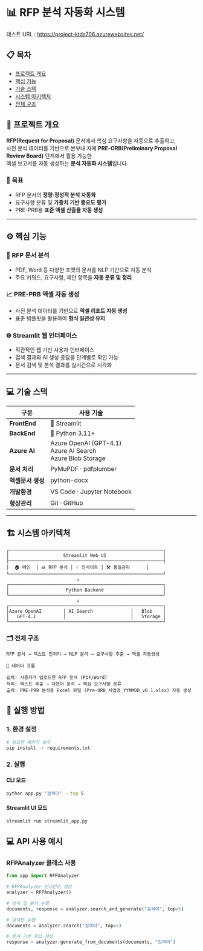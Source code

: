 # 📊 RFP 분석 자동화 시스템

<!-- [![Python](https://img.shields.io/badge/Python-3.11+-blue.svg)](https://www.python.org/)
[![License: MIT](https://img.shields.io/badge/License-MIT-green.svg)](./LICENSE)
[![Build](https://img.shields.io/badge/Build-Passing-brightgreen.svg)]()
[![Status](https://img.shields.io/badge/Stage-Development-orange.svg)]() -->

테스트 URL : https://project-ktds706.azurewebsites.net/

## 📋 목차
- [프로젝트 개요](#-프로젝트-개요)
- [핵심 기능](#-핵심-기능)
- [기술 스택](#-기술-스택)
- [시스템 아키텍처](#-시스템-아키텍처)
- [전체 구조](#-전체-구조)

## 📘 프로젝트 개요
**RFP(Request for Proposal)** 문서에서 핵심 요구사항을 자동으로 추출하고,  
사전 분석 데이터를 기반으로 본부내 자체 **PRE-ORB(Preliminary Proposal Review Board)** 단계에서 활용 가능한  
엑셀 보고서를 자동 생성하는 **분석 자동화 시스템**입니다.

### 🎯 목표
- RFP 문서의 **정량·정성적 분석 자동화**  
- 요구사항 분류 및 **가중치 기반 중요도 평가**  
- PRE-PRB용 **표준 엑셀 산출물 자동 생성**

---

## ⚙️ 핵심 기능

### 🧠 RFP 문서 분석
- PDF, Word 등 다양한 포맷의 문서를 NLP 기반으로 자동 분석  
- 주요 키워드, 요구사항, 제안 항목을 **자동 분류 및 정리**

### 📈 PRE-PRB 엑셀 자동 생성
- 사전 분석 데이터를 기반으로 **엑셀 리포트 자동 생성**  
- 표준 템플릿을 활용하여 **형식 일관성 유지**  

### 🌐 Streamlit 웹 인터페이스
- 직관적인 웹 기반 사용자 인터페이스
- 검색 결과와 AI 생성 응답을 단계별로 확인 가능
- 문서 검색 및 분석 결과를 실시간으로 시각화

---

## 💻 기술 스택

| 구분       | 사용 기술 |
|-------------|------------|
| **FrontEnd** | 🚀 Streamlit |
| **BackEnd** | 🐍 Python 3.11+ |
| **Azure AI** | Azure OpenAI (GPT-4.1)<br>Azure AI Search<br>Azure Blob Storage
| **문서 처리** | PyMuPDF · pdfplumber |
| **엑셀문서 생성** | python-docx |
| **개발환경** | VS Code · Jupyter Notebook |
| **형상관리** | Git · GitHub |


---

## 🏗️ 시스템 아키텍처

```
┌─────────────────────────────────────────────────────────┐
│                    Streamlit Web UI                     │
├─────────────────────────────────────────────────────────┤
│  🏠 메인  │ 📊 RFP 분석 │ 💡 인사이트 │ 🛠️ 품질관리      │
└─────────────────────────────────────────────────────────┘
                          ↓
┌─────────────────────────────────────────────────────────┐
│                     Python Backend                      │
└─────────────────────────────────────────────────────────┘
                          ↓
┌─────────────────────────────────────────────────────────┐
│Azure OpenAI        │ AI Search              │   Blob    │
│   GPT-4.1          │                        │   Storage │
└─────────────────────────────────────────────────────────┘
```

### 🗂️ 전체 구조
```text
RFP 문서 → 텍스트 전처리 → NLP 분석 → 요구사항 추출 → 엑셀 자동생성

🔄 데이터 흐름

입력: 사용자가 업로드한 RFP 문서 (PDF/Word)
처리: 텍스트 추출 → 자연어 분석 → 핵심 요구사항 분류
출력: PRE-PRB 분석용 Excel 파일 (Pre-ORB_사업명_YYMMDD_v0.1.xlsx) 자동 생성
```

## 🚀 실행 방법

### 1. 환경 설정
```bash
# 필요한 패키지 설치
pip install -r requirements.txt
```

### 2. 실행

#### CLI 모드
```bash
python app.py "검색어" --top 5
```

#### Streamlit UI 모드
```bash
streamlit run streamlit_app.py
```

## 💻 API 사용 예시

### RFPAnalyzer 클래스 사용
```python
from app import RFPAnalyzer

# RFPAnalyzer 인스턴스 생성
analyzer = RFPAnalyzer()

# 검색 및 분석 수행
documents, response = analyzer.search_and_generate("검색어", top=5)

# 검색만 수행
documents = analyzer.search("검색어", top=5)

# 문서 기반 응답 생성
response = analyzer.generate_from_documents(documents, "검색어")
